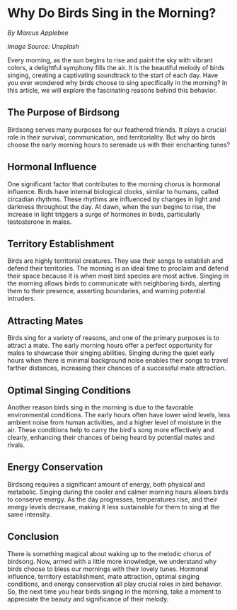 # **Why Do Birds Sing in the Morning?** 

*By Marcus Applebee*


*Image Source: Unsplash*

Every morning, as the sun begins to rise and paint the sky with vibrant colors, a delightful symphony fills the air. It is the beautiful melody of birds singing, creating a captivating soundtrack to the start of each day. Have you ever wondered why birds choose to sing specifically in the morning? In this article, we will explore the fascinating reasons behind this behavior.


## The Purpose of Birdsong

Birdsong serves many purposes for our feathered friends. It plays a crucial role in their survival, communication, and territoriality. But why do birds choose the early morning hours to serenade us with their enchanting tunes?


## Hormonal Influence

One significant factor that contributes to the morning chorus is hormonal influence. Birds have internal biological clocks, similar to humans, called circadian rhythms. These rhythms are influenced by changes in light and darkness throughout the day. At dawn, when the sun begins to rise, the increase in light triggers a surge of hormones in birds, particularly testosterone in males.


## Territory Establishment

Birds are highly territorial creatures. They use their songs to establish and defend their territories. The morning is an ideal time to proclaim and defend their space because it is when most bird species are most active. Singing in the morning allows birds to communicate with neighboring birds, alerting them to their presence, asserting boundaries, and warning potential intruders.


## Attracting Mates

Birds sing for a variety of reasons, and one of the primary purposes is to attract a mate. The early morning hours offer a perfect opportunity for males to showcase their singing abilities. Singing during the quiet early hours when there is minimal background noise enables their songs to travel farther distances, increasing their chances of a successful mate attraction.


## Optimal Singing Conditions

Another reason birds sing in the morning is due to the favorable environmental conditions. The early hours often have lower wind levels, less ambient noise from human activities, and a higher level of moisture in the air. These conditions help to carry the bird's song more effectively and clearly, enhancing their chances of being heard by potential mates and rivals.


## Energy Conservation

Birdsong requires a significant amount of energy, both physical and metabolic. Singing during the cooler and calmer morning hours allows birds to conserve energy. As the day progresses, temperatures rise, and their energy levels decrease, making it less sustainable for them to sing at the same intensity.


## Conclusion

There is something magical about waking up to the melodic chorus of birdsong. Now, armed with a little more knowledge, we understand why birds choose to bless our mornings with their lovely tunes. Hormonal influence, territory establishment, mate attraction, optimal singing conditions, and energy conservation all play crucial roles in bird behavior. So, the next time you hear birds singing in the morning, take a moment to appreciate the beauty and significance of their melody.